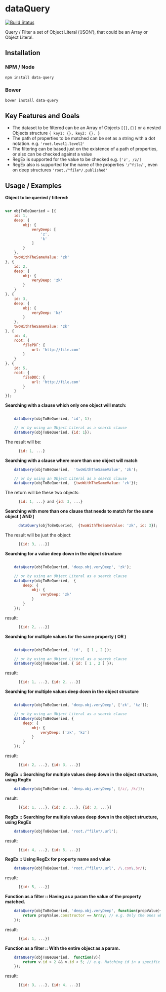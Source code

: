 # dataQuery

[![Build Status](https://api.travis-ci.org/DiegoZoracKy/data-query.svg)](https://travis-ci.org/DiegoZoracKy/data-query)

Query / Filter a set of Object Literal (‘JSON’), that could be an Array or Object Literal.

## Installation

### NPM / Node
```javascript
npm install data-query
```

### Bower
```javascript
bower install data-query
```

## Key Features and Goals

* The dataset to be filtered can be an Array of Objects ```[{},{}]``` or a nested Objects structure ```{ key1: {}, key2: {}, }```
* The path of properties to be matched can be set as a string with a dot notation. e.g. ```'root.level1.level2'```
* The filtering can be based just on the existence of a path of properties, or also can be checked against a value
* RegEx is supported for the value to be checked e.g. ```['z', /z/]```
* RegEx also is supported for the name of the properties ```'/^file/'```, even on deep structures ```'root./^file*/.published'```

## Usage / Examples

**Object to be queried / filtered:**

```javascript

var objToBeQueried = [{
    id: 1,
    deep: {
        obj: {
            veryDeep: [
                'z',
                'k'
            ]
        }
    },
    twoWithTheSameValue: 'zk'
}, {
    id: 2,
    deep: {
        obj: {
            veryDeep: 'zk'
        }
    }
}, {
    id: 3,
    deep: {
        obj: {
            veryDeep: 'kz'
        }
    },
    twoWithTheSameValue: 'zk'
}, {
    id: 4,
    root: {
        filePDF: {
            url: 'http://file.com'
        }
    }
}, {
    id: 5,
    root: {
        fileDOC: {
            url: 'http://file.com'
        }
    }
}];

```

**Searching with a clause which only one object will match:**
```javascript

	dataQuery(objToBeQueried, 'id', 1);

  	// or by using an Object Literal as a search clause
	dataQuery(objToBeQueried, {id: 1});
```
The result will be:
```javascript
	  {id: 1, ...}
```

**Searching with a clause where more than one object will match**
```javascript
	dataQuery(objToBeQueried,  'twoWithTheSameValue', 'zk');

	// or by using an Object Literal as a search clause
	dataQuery(objToBeQueried,  {twoWithTheSameValue: 'zk'});
```
The return will be these two objects:
```javascript
	  {id: 1, ...} and {id: 3, ...}
```

**Searching with more than one clause that needs to match for the same object ( AND )**
```javascript
	  dataQuery(objToBeQueried,  {twoWithTheSameValue: 'zk', id: 3});
```
The result will be just the object:
```javascript
	  [{id: 3, ...}]
```

**Searching for a value deep down in the object structure**
```javascript

	dataQuery(objToBeQueried, 'deep.obj.veryDeep', 'zk');

	// or by using an Object Literal as a search clause
	dataQuery(objToBeQueried,  {
		deep: {
			obj: {
				veryDeep: 'zk'
			}
		}
	});
```
result:
```javascript
	  [{id: 2, ...}]
```

**Searching for multiple values for the same property ( OR )**
```javascript

	dataQuery(objToBeQueried, 'id',  [ 1 , 2 ]);

	// or by using an Object Literal as a search clause
	dataQuery(objToBeQueried, { id: [ 1 , 2 ] });
```
result:
```javascript
	  [{id: 1, ...}, {id: 2, ...}]
```

**Searching for multiple values deep down in the object structure**
```javascript

	dataQuery(objToBeQueried, 'deep.obj.veryDeep', ['zk', 'kz']);

	// or by using an Object Literal as a search clause
	dataQuery(objToBeQueried, {
		deep: {
			obj: {
				veryDeep: ['zk', 'kz']
			}
		}
	});
```
result:
```javascript
	  [{id: 2, ...}, {id: 3, ...}]
```

**RegEx :: Searching for multiple values deep down in the object structure, using RegEx**
```javascript
	dataQuery(objToBeQueried, 'deep.obj.veryDeep', [/z/, /k/]);
```
result:
```javascript
	  [{id: 1, ...}, {id: 2, ...}, {id: 3, ...}]
```

**RegEx :: Searching for multiple values deep down in the object structure, using RegEx**
```javascript
	dataQuery(objToBeQueried, 'root./^file*/.url');
```
result:
```javascript
	  [{id: 4, ...}, {id: 5, ...}]
```

**RegEx :: Using RegEx for property name and value**
```javascript
	dataQuery(objToBeQueried, 'root./^file*/.url', /\.com\.br/);
```
result:
```javascript
	  [{id: 5, ...}]
```

**Function as a filter :: Having as a param the value of the property matched.**
```javascript
	dataQuery(objToBeQueried, 'deep.obj.veryDeep', function(propValue){
	    return propValue.constructor == Array; // e.g. Only the ones whose value is an Array
	});
```
result:
```javascript
	  [{id: 1, ...}]
```

**Function as a filter :: With the entire object as a param.**
```javascript
	dataQuery(objToBeQueried,  function(v){
   		return v.id > 2 && v.id < 5; // e.g. Matching id in a specific range
	});
```
result:
```javascript
	  [{id: 3, ...}, {id: 4, ...}]
```



